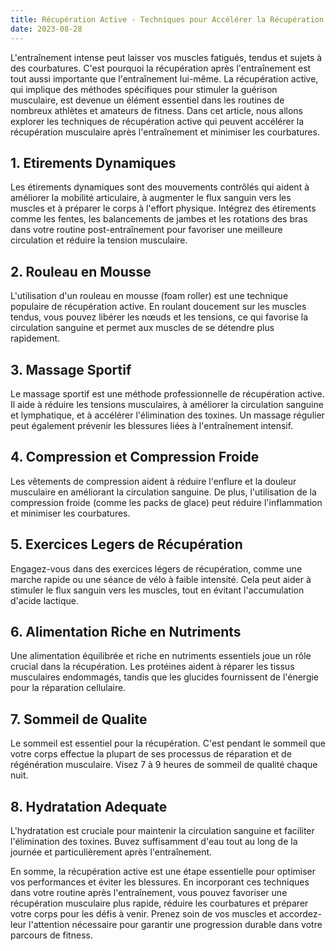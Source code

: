 ```yaml
---
title: Récupération Active - Techniques pour Accélérer la Récupération Après l'Entraînement
date: 2023-08-28
---
```


L'entraînement intense peut laisser vos muscles fatigués, tendus et sujets à des courbatures. C'est pourquoi la récupération après l'entraînement est tout aussi importante que l'entraînement lui-même. La récupération active, qui implique des méthodes spécifiques pour stimuler la guérison musculaire, est devenue un élément essentiel dans les routines de nombreux athlètes et amateurs de fitness. Dans cet article, nous allons explorer les techniques de récupération active qui peuvent accélérer la récupération musculaire après l'entraînement et minimiser les courbatures.

## 1. Etirements Dynamiques
Les étirements dynamiques sont des mouvements contrôlés qui aident à améliorer la mobilité articulaire, à augmenter le flux sanguin vers les muscles et à préparer le corps à l'effort physique. Intégrez des étirements comme les fentes, les balancements de jambes et les rotations des bras dans votre routine post-entraînement pour favoriser une meilleure circulation et réduire la tension musculaire.

## 2. Rouleau en Mousse
L'utilisation d'un rouleau en mousse (foam roller) est une technique populaire de récupération active. En roulant doucement sur les muscles tendus, vous pouvez libérer les nœuds et les tensions, ce qui favorise la circulation sanguine et permet aux muscles de se détendre plus rapidement.

## 3. Massage Sportif
Le massage sportif est une méthode professionnelle de récupération active. Il aide à réduire les tensions musculaires, à améliorer la circulation sanguine et lymphatique, et à accélérer l'élimination des toxines. Un massage régulier peut également prévenir les blessures liées à l'entraînement intensif.

## 4. Compression et Compression Froide
Les vêtements de compression aident à réduire l'enflure et la douleur musculaire en améliorant la circulation sanguine. De plus, l'utilisation de la compression froide (comme les packs de glace) peut réduire l'inflammation et minimiser les courbatures.

## 5. Exercices Legers de Récupération
Engagez-vous dans des exercices légers de récupération, comme une marche rapide ou une séance de vélo à faible intensité. Cela peut aider à stimuler le flux sanguin vers les muscles, tout en évitant l'accumulation d'acide lactique.

## 6. Alimentation Riche en Nutriments
Une alimentation équilibrée et riche en nutriments essentiels joue un rôle crucial dans la récupération. Les protéines aident à réparer les tissus musculaires endommagés, tandis que les glucides fournissent de l'énergie pour la réparation cellulaire.

## 7. Sommeil de Qualite
Le sommeil est essentiel pour la récupération. C'est pendant le sommeil que votre corps effectue la plupart de ses processus de réparation et de régénération musculaire. Visez 7 à 9 heures de sommeil de qualité chaque nuit.

## 8. Hydratation Adequate
L'hydratation est cruciale pour maintenir la circulation sanguine et faciliter l'élimination des toxines. Buvez suffisamment d'eau tout au long de la journée et particulièrement après l'entraînement.

En somme, la récupération active est une étape essentielle pour optimiser vos performances et éviter les blessures. En incorporant ces techniques dans votre routine après l'entraînement, vous pouvez favoriser une récupération musculaire plus rapide, réduire les courbatures et préparer votre corps pour les défis à venir. Prenez soin de vos muscles et accordez-leur l'attention nécessaire pour garantir une progression durable dans votre parcours de fitness.